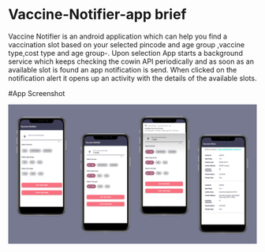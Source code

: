 # Vaccine-Notifier-app brief
Vaccine Notifier is an android application which can help you find a vaccination slot based on your selected pincode and age group ,vaccine type,cost type and age group-.
Upon selection App starts a background service which keeps checking the cowin API periodically and as soon as an available slot is 
found an app notification is send. When clicked on the notification alert it opens up an activity with the details of the available slots.

<!-- Steps to install the App -

<!-- APK file can be downloaded from - https://github.com/rahult001/VaccineNotifier/blob/master/app/release/app-release.apk
 -->
<!-- Based on your Android version you may need to follow below steps to install an APK -
1) Download the APK.
2) You can either navigate to your Download folder using a file browser app or simply begin the install by clicking on the completed download in your mobile browser.
3) Android will ask you to grant permission to either the file browser or your web browser to install the app. Grant the permission and it should bounce 
you back to the installation screen. If not, navigate back to your Download folder after granting the permission to try again.The app should safely install. --> 

#App Screenshot

![image](https://raw.githubusercontent.com/Duchies/PhotoResources/master/covid_vaccine_apk_picks.png)


